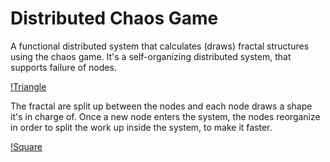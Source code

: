 # Distributed Chaos Game

A functional distributed system that calculates (draws) fractal structures using the chaos game. It's a self-organizing distributed system, that supports failure of nodes.

[!Triangle](./triangle.png)

The fractal are split up between the nodes and each node draws a shape it's in charge of. Once a new node enters the system, the nodes reorganize in order to split the work up inside the system, to make it faster.

[!Square](./square.png)
